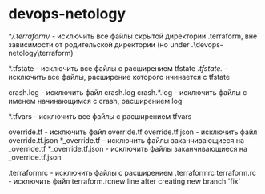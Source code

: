 # devops-netology
**/.terraform/* - исключить все файлы скрытой директории .terraform, вне зависимости от родительской директории (но under .\devops-netology\terraform\)

*.tfstate - исключить все файлы с расширением tfstate
*.tfstate.* - исключить все файлы, расширение которого нчинается с tfstate

crash.log - исключить файл crash.log
crash.*.log - исключить файлы с именем начинающимся с crash, расширением log

*.tfvars - исключить все файлы с расширением tfvars

override.tf - исключить файл override.tf
override.tf.json - исключить файл override.tf.json
*_override.tf - исключить файлы заканчивающиеся на _override.tf
*_override.tf.json - исключить файлы заканчивающиеся на _override.tf.json

.terraformrc - исключить файлы с расширением .terraformrc
terraform.rc - исключить файл terraform.rcnew line after creating new branch 'fix'
